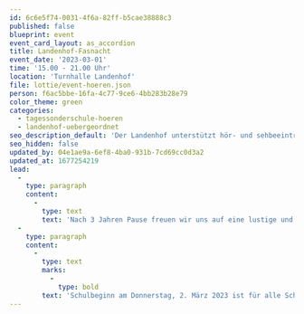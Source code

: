 ```yaml
---
id: 6c6e5f74-0031-4f6a-82ff-b5cae38888c3
published: false
blueprint: event
event_card_layout: as_accordion
title: Landenhof-Fasnacht
event_date: '2023-03-01'
time: '15.00 - 21.00 Uhr'
location: 'Turnhalle Landenhof'
file: lottie/event-hoeren.json
person: f6ac5bbe-16fa-4c77-9ce6-4bb283b28e79
color_theme: green
categories:
  - tagessonderschule-hoeren
  - landenhof-uebergeordnet
seo_description_default: 'Der Landenhof unterstützt hör- und sehbeeinträchtigte Kinder & Jugendliche in ihrem selbstbestimmten Leben durch Förderung ihrer Fähigkeiten & Entwicklung'
seo_hidden: false
updated_by: 04e1ae9a-6ef8-4ba0-931b-7cd69cc0d3a2
updated_at: 1677254219
lead:
  -
    type: paragraph
    content:
      -
        type: text
        text: 'Nach 3 Jahren Pause freuen wir uns auf eine lustige und gesellige Fasnachtsparty mit unterhaltsamen Darbietungen, Spielen und Tänzen! Eingeladen sind alle Schüler:innen, Lehrpersonen, Sozialpädagog:innen, Mitarbeitende Verwaltung und Ökonomie.'
  -
    type: paragraph
    content:
      -
        type: text
        marks:
          -
            type: bold
        text: 'Schulbeginn am Donnerstag, 2. März 2023 ist für alle Schüler:innen um 08.50 Uhr'
---
```

